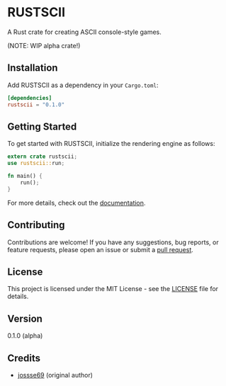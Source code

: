 # RUSTSCII

A Rust crate for creating ASCII console-style games.

(NOTE: WIP alpha crate!)

## Installation

Add RUSTSCII as a dependency in your `Cargo.toml`:

```toml
[dependencies]
rustscii = "0.1.0"
```

## Getting Started
To get started with RUSTSCII, initialize the rendering engine as follows:
```rust
extern crate rustscii;
use rustscii::run;

fn main() {
    run();
}
```

For more details, check out the [documentation](https://docs.rs/rustscii/0.1.0/rustscii/).

## Contributing
Contributions are welcome! If you have any suggestions, bug reports, or feature requests, please open an issue or submit a [pull request](https://github.com/jossse69/rustscii/edit/master/README.md).

## License
This project is licensed under the MIT License - see the [LICENSE](https://github.com/jossse69/rustscii/blob/master/LICENSE) file for details.

## Version
0.1.0 (alpha)

## Credits
- [jossse69](https://github.com/jossse69) (original author)
